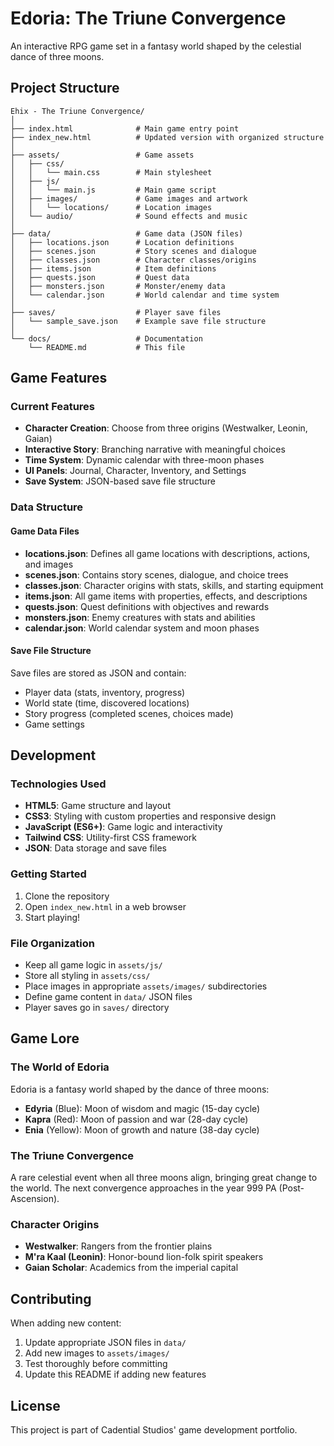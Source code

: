 # Edoria: The Triune Convergence

An interactive RPG game set in a fantasy world shaped by the celestial dance of three moons.

## Project Structure

```
Ehix - The Triune Convergence/
│
├── index.html              # Main game entry point
├── index_new.html          # Updated version with organized structure
│
├── assets/                 # Game assets
│   ├── css/
│   │   └── main.css        # Main stylesheet
│   ├── js/
│   │   └── main.js         # Main game script
│   ├── images/             # Game images and artwork
│   │   └── locations/      # Location images
│   └── audio/              # Sound effects and music
│
├── data/                   # Game data (JSON files)
│   ├── locations.json      # Location definitions
│   ├── scenes.json         # Story scenes and dialogue
│   ├── classes.json        # Character classes/origins
│   ├── items.json          # Item definitions
│   ├── quests.json         # Quest data
│   ├── monsters.json       # Monster/enemy data
│   └── calendar.json       # World calendar and time system
│
├── saves/                  # Player save files
│   └── sample_save.json    # Example save file structure
│
└── docs/                   # Documentation
    └── README.md           # This file
```

## Game Features

### Current Features
- **Character Creation**: Choose from three origins (Westwalker, Leonin, Gaian)
- **Interactive Story**: Branching narrative with meaningful choices
- **Time System**: Dynamic calendar with three-moon phases
- **UI Panels**: Journal, Character, Inventory, and Settings
- **Save System**: JSON-based save file structure

### Data Structure

#### Game Data Files
- **locations.json**: Defines all game locations with descriptions, actions, and images
- **scenes.json**: Contains story scenes, dialogue, and choice trees
- **classes.json**: Character origins with stats, skills, and starting equipment
- **items.json**: All game items with properties, effects, and descriptions
- **quests.json**: Quest definitions with objectives and rewards
- **monsters.json**: Enemy creatures with stats and abilities
- **calendar.json**: World calendar system and moon phases

#### Save File Structure
Save files are stored as JSON and contain:
- Player data (stats, inventory, progress)
- World state (time, discovered locations)
- Story progress (completed scenes, choices made)
- Game settings

## Development

### Technologies Used
- **HTML5**: Game structure and layout
- **CSS3**: Styling with custom properties and responsive design
- **JavaScript (ES6+)**: Game logic and interactivity
- **Tailwind CSS**: Utility-first CSS framework
- **JSON**: Data storage and save files

### Getting Started
1. Clone the repository
2. Open `index_new.html` in a web browser
3. Start playing!

### File Organization
- Keep all game logic in `assets/js/`
- Store all styling in `assets/css/`
- Place images in appropriate `assets/images/` subdirectories
- Define game content in `data/` JSON files
- Player saves go in `saves/` directory

## Game Lore

### The World of Edoria
Edoria is a fantasy world shaped by the dance of three moons:
- **Edyria** (Blue): Moon of wisdom and magic (15-day cycle)
- **Kapra** (Red): Moon of passion and war (28-day cycle)  
- **Enia** (Yellow): Moon of growth and nature (38-day cycle)

### The Triune Convergence
A rare celestial event when all three moons align, bringing great change to the world. The next convergence approaches in the year 999 PA (Post-Ascension).

### Character Origins
- **Westwalker**: Rangers from the frontier plains
- **M'ra Kaal (Leonin)**: Honor-bound lion-folk spirit speakers
- **Gaian Scholar**: Academics from the imperial capital

## Contributing

When adding new content:
1. Update appropriate JSON files in `data/`
2. Add new images to `assets/images/`
3. Test thoroughly before committing
4. Update this README if adding new features

## License

This project is part of Cadential Studios' game development portfolio.
